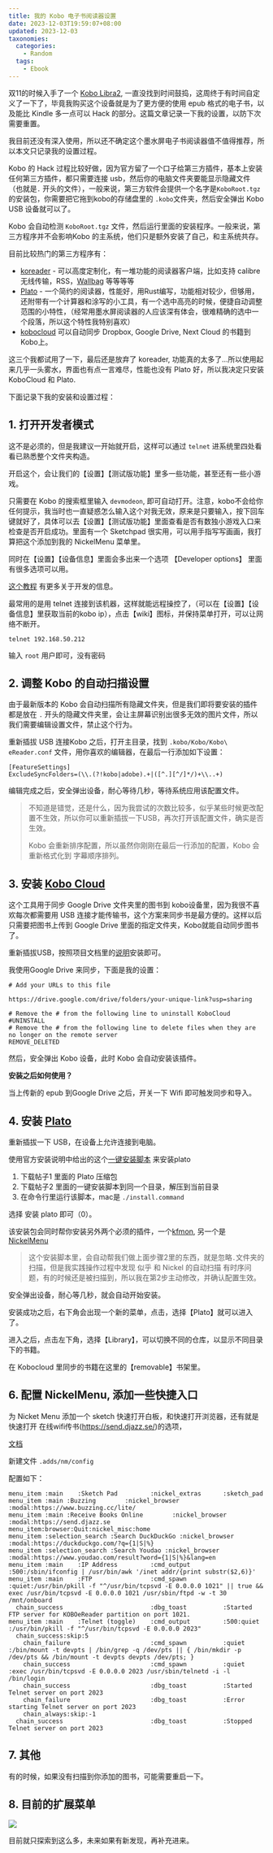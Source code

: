 ```yaml
---
title: 我的 Kobo 电子书阅读器设置
date: 2023-12-03T19:59:07+08:00
updated: 2023-12-03
taxonomies:
  categories:
    - Random
  tags:
    - Ebook
---
```


双11的时候入手了一个 [Kobo Libra2](https://us.kobobooks.com/products/kobo-libra-2), 一直没找到时间鼓捣，这周终于有时间自定义了一下了，毕竟我购买这个设备就是为了更方便的使用 epub 格式的电子书，以及能比 Kindle 多一点可以 Hack 的部分。这篇文章记录一下我的设置，以防下次需要重置。

我目前还没有深入使用，所以还不确定这个墨水屏电子书阅读器值不值得推荐，所以本文只记录我的设置过程。

<!-- more -->

Kobo 的 Hack 过程比较好做，因为官方留了一个口子给第三方插件，基本上安装任何第三方插件，都只需要连接 usb，然后你的电脑文件夹要能显示隐藏文件（也就是`.` 开头的文件），一般来说，第三方软件会提供一个名字是`KoboRoot.tgz`的安装包，你需要把它拖到kobo的存储盘里的 `.kobo`文件夹，然后安全弹出 Kobo USB 设备就可以了。

Kobo 会自动检测 `KoboRoot.tgz` 文件，然后运行里面的安装程序。一般来说，第三方程序并不会影响Kobo 的主系统，他们只是额外安装了自己，和主系统共存。

目前比较热门的第三方程序有：

- [koreader](https://github.com/koreader/koreader) - 可以高度定制化，有一堆功能的阅读器客户端，比如支持 calibre 无线传输，RSS，[Wallbag](https://github.com/wallabag/wallabagger) 等等等等
- [Plato](https://github.com/baskerville/plato) - 一个简约的阅读器，性能好，用Rust编写，功能相对较少，但够用，还附带有一个计算器和涂写的小工具，有一个选中高亮的时候，便捷自动调整范围的小特性，（经常用墨水屏阅读器的人应该深有体会，很难精确的选中一个段落，所以这个特性我特别喜欢）
- [kobocloud](https://github.com/fsantini/KoboCloud) 可以自动同步 Dropbox, Google Drive, Next Cloud 的书籍到Kobo上。

这三个我都试用了一下，最后还是放弃了 koreader, 功能真的太多了...所以使用起来几乎一头雾水，界面也有点一言难尽，性能也没有 Plato 好，所以我决定只安装 KoboCloud 和 Plato.

下面记录下我的安装和设置过程：

## 1. 打开开发者模式

这不是必须的，但是我建议一开始就开启，这样可以通过 `telnet` 进系统里四处看看已熟悉整个文件夹构造。

开启这个，会让我们的【设置】【测试版功能】里多一些功能，甚至还有一些小游戏。

只需要在 Kobo 的搜索框里输入 `devmodeon`, 即可自动打开。注意，kobo不会给你任何提示，我当时也一直疑惑怎么输入这个对我无效，原来是只要输入，按下回车键就好了，具体可以去【设置】【测试版功能】里面查看是否有数独小游戏入口来检查是否开启成功。里面有一个 Sketchpad 很实用，可以用手指写写画画，我打算把这个添加到我的 NickelMenu 菜单里。

同时在【设置】【设备信息】里面会多出来一个选项 【Developer options】 里面有很多选项可以用。

[这个教程](https://www.mobileread.com/forums/showthread.php?t=336175) 有更多关于开发的信息。

最常用的是用 telnet 连接到该机器，这样就能远程操控了，（可以在【设置】【设备信息】里获取当前的kobo ip），点击【wiki】图标，并保持菜单打开，可以让网络不断开。

```
telnet 192.168.50.212
```

输入 `root` 用户即可，没有密码

## 2. 调整 Kobo 的自动扫描设置

由于最新版本的 Kobo 会自动扫描所有隐藏文件夹，但是我们即将要安装的插件都是放在 `.` 开头的隐藏文件夹里，会让主屏幕识别出很多无效的图片文件，所以我们需要编辑设置文件，禁止这个行为。

重新插拔 USB 连接Kobo 之后，打开主目录，找到 `.kobo/Kobo/Kobo\ eReader.conf` 文件，用你喜欢的编辑器，在最后一行添加如下设置：

```
[FeatureSettings]
ExcludeSyncFolders=(\\.(?!kobo|adobe).+|([^.][^/]*/)+\\..+)
```

编辑完成之后，安全弹出设备，耐心等待几秒，等待系统应用该配置文件。

> 不知道是错觉，还是什么，因为我尝试的次数比较多，似乎某些时候更改配置不生效，所以你可以重新插拔一下USB，再次打开该配置文件，确实是否生效。
>
> Kobo 会重新排序配置，所以虽然你刚刚在最后一行添加的配置，Kobo 会重新格式化到 字幕顺序排列。

## 3. 安装 [Kobo Cloud](https://github.com/fsantini/KoboCloud)

这个工具用于同步 Google Drive 文件夹里的图书到 kobo设备里，因为我很不喜欢每次都需要用 USB 连接才能传输书，这个方案来同步书是最方便的。这样以后只需要把图书上传到 Google Drive 里面的指定文件夹，Kobo就能自动同步图书了。

重新插拔USB，按照项目文档里的[说明](https://github.com/fsantini/KoboCloud)安装即可。

我使用Google Drive 来同步，下面是我的设置：

```
# Add your URLs to this file

https://drive.google.com/drive/folders/your-unique-link?usp=sharing

# Remove the # from the following line to uninstall KoboCloud
#UNINSTALL
# Remove the # from the following line to delete files when they are no longer on the remote server
REMOVE_DELETED
```

然后，安全弹出 Kobo 设备，此时 Kobo 会自动安装该插件。

**安装之后如何使用？**

当上传新的 epub 到Google Drive 之后，开关一下 Wifi 即可触发同步和导入。

## 4. 安装 [Plato](https://github.com/baskerville/plato)

重新插拔一下 USB，在设备上允许连接到电脑。

使用官方安装说明中给出的这个[一键安装脚本](https://www.mobileread.com/forums/showthread.php?t=314220) 来安装plato

1. 下载帖子1 里面的 Plato 压缩包
2. 下载帖子2 里面的一键安装脚本到同一个目录，解压到当前目录
3. 在命令行里运行该脚本，mac是 `./install.command`

选择 安装 plato 即可（0）。

该安装包会同时帮你安装另外两个必须的插件，一个[kfmon](https://github.com/NiLuJe/kfmon), 另一个是 [NickelMenu](https://github.com/pgaskin/NickelMenu)

> 这个安装脚本里，会自动帮我们做上面步骤2里的东西，就是忽略`.`文件夹的扫描，但是我实践操作过程中发现 似乎 和 Nickel 的自动扫描 有时序问题，有的时候还是被扫描到，所以我在第2步主动修改，并确认配置生效。

安全弹出设备，耐心等几秒，就会自动开始安装。

安装成功之后，右下角会出现一个新的菜单，点击，选择【Plato】就可以进入了。

进入之后，点击左下角，选择【Library】，可以切换不同的仓库，以显示不同目录下的书籍。

在 Kobocloud 里同步的书籍在这里的【removable】书架里。

## 6. 配置 NickelMenu, 添加一些快捷入口

为 Nicket Menu 添加一个 sketch 快速打开白板，和快速打开浏览器，还有就是快速打开 在线wifi传书(<https://send.djazz.se/>)的选项，

[文档](https://github.com/pgaskin/NickelMenu/blob/master/res/doc)

新建文件 `.adds/nm/config`

配置如下：

```
menu_item :main    :Sketch Pad         :nickel_extras      :sketch_pad
menu_item :main :Buzzing        :nickel_browser     :modal:https://www.buzzing.cc/lite/
menu_item :main :Receive Books Online        :nickel_browser     :modal:https://send.djazz.se
menu_item:browser:Quit:nickel_misc:home
menu_item :selection_search :Search DuckDuckGo :nickel_browser :modal:https://duckduckgo.com/?q={1|S|%}
menu_item :selection_search :Search Youdao :nickel_browser :modal:https://www.youdao.com/result?word={1|S|%}&lang=en
menu_item :main    :IP Address         :cmd_output         :500:/sbin/ifconfig | /usr/bin/awk '/inet addr/{print substr($2,6)}'
menu_item :main    :FTP                :cmd_spawn          :quiet:/usr/bin/pkill -f "^/usr/bin/tcpsvd -E 0.0.0.0 1021" || true && exec /usr/bin/tcpsvd -E 0.0.0.0 1021 /usr/sbin/ftpd -w -t 30 /mnt/onboard
  chain_success                        :dbg_toast          :Started FTP server for KOBOeReader partition on port 1021.
menu_item :main    :Telnet (toggle)    :cmd_output         :500:quiet :/usr/bin/pkill -f "^/usr/bin/tcpsvd -E 0.0.0.0 2023"
  chain_success:skip:5
    chain_failure                      :cmd_spawn          :quiet :/bin/mount -t devpts | /bin/grep -q /dev/pts || { /bin/mkdir -p /dev/pts && /bin/mount -t devpts devpts /dev/pts; }
    chain_success                      :cmd_spawn          :quiet :exec /usr/bin/tcpsvd -E 0.0.0.0 2023 /usr/sbin/telnetd -i -l /bin/login
    chain_success                      :dbg_toast          :Started Telnet server on port 2023
    chain_failure                      :dbg_toast          :Error starting Telnet server on port 2023
    chain_always:skip:-1
  chain_success                        :dbg_toast          :Stopped Telnet server on port 2023

```

## 7. 其他

有的时候，如果没有扫描到你添加的图书，可能需要重启一下。

## 8. 目前的扩展菜单

![](https://files.owenyoung.com/file/owen-blog/2023-12-03-telegram-cloud-photo-size-1-5145650556579195833-y.jpg)

目前就只探索到这么多，未来如果有新发现，再补充进来。
